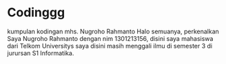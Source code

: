 # Codinggg
kumpulan kodingan mhs. Nugroho Rahmanto
Halo semuanya, perkenalkan Saya Nugroho Rahmanto dengan nim 1301213156, disini saya mahasiswa dari Telkom Universitys
saya disini masih menggali ilmu di semester 3 di jurursan S1 Informatika.
